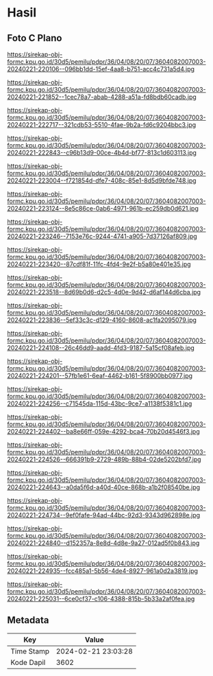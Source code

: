 # Hasil

## Foto C Plano

https://sirekap-obj-formc.kpu.go.id/30d5/pemilu/pdpr/36/04/08/20/07/3604082007003-20240221-220106--096bb1dd-15ef-4aa8-b751-acc4c731a5d4.jpg

https://sirekap-obj-formc.kpu.go.id/30d5/pemilu/pdpr/36/04/08/20/07/3604082007003-20240221-221852--1cec78a7-abab-4288-a51a-fd8bdb60cadb.jpg

https://sirekap-obj-formc.kpu.go.id/30d5/pemilu/pdpr/36/04/08/20/07/3604082007003-20240221-222717--321cdb53-5510-4fae-9b2a-fd6c9204bbc3.jpg

https://sirekap-obj-formc.kpu.go.id/30d5/pemilu/pdpr/36/04/08/20/07/3604082007003-20240221-222843--c96b13d9-00ce-4b4d-bf77-813c1d603113.jpg

https://sirekap-obj-formc.kpu.go.id/30d5/pemilu/pdpr/36/04/08/20/07/3604082007003-20240221-223004--f721854d-dfe7-408c-85e1-8d5d9bfde748.jpg

https://sirekap-obj-formc.kpu.go.id/30d5/pemilu/pdpr/36/04/08/20/07/3604082007003-20240221-223124--8e5c86ce-0ab6-4971-961b-ec259db0d621.jpg

https://sirekap-obj-formc.kpu.go.id/30d5/pemilu/pdpr/36/04/08/20/07/3604082007003-20240221-223246--7153e76c-9244-4741-a905-7d37126af809.jpg

https://sirekap-obj-formc.kpu.go.id/30d5/pemilu/pdpr/36/04/08/20/07/3604082007003-20240221-223420--87cdf81f-11fc-4fd4-9e2f-b5a80e401e35.jpg

https://sirekap-obj-formc.kpu.go.id/30d5/pemilu/pdpr/36/04/08/20/07/3604082007003-20240221-223518--8d69b0d6-d2c5-4d0e-9d42-d6af144d6cba.jpg

https://sirekap-obj-formc.kpu.go.id/30d5/pemilu/pdpr/36/04/08/20/07/3604082007003-20240221-223836--5ef33c3c-d129-4160-8608-ac1fa2095079.jpg

https://sirekap-obj-formc.kpu.go.id/30d5/pemilu/pdpr/36/04/08/20/07/3604082007003-20240221-224108--26c46dd9-aadd-4fd3-9187-5a15cf08afeb.jpg

https://sirekap-obj-formc.kpu.go.id/30d5/pemilu/pdpr/36/04/08/20/07/3604082007003-20240221-224201--57fb1e61-6eaf-4462-b161-5f8900bb0977.jpg

https://sirekap-obj-formc.kpu.go.id/30d5/pemilu/pdpr/36/04/08/20/07/3604082007003-20240221-224256--c71545da-115d-43bc-9ce7-a1138f5381c1.jpg

https://sirekap-obj-formc.kpu.go.id/30d5/pemilu/pdpr/36/04/08/20/07/3604082007003-20240221-224402--ba8e66ff-059e-4292-bca4-70b20d4546f3.jpg

https://sirekap-obj-formc.kpu.go.id/30d5/pemilu/pdpr/36/04/08/20/07/3604082007003-20240221-224526--666391b9-2729-489b-88b4-02de5202bfd7.jpg

https://sirekap-obj-formc.kpu.go.id/30d5/pemilu/pdpr/36/04/08/20/07/3604082007003-20240221-224643--a0da5f6d-a40d-40ce-868b-a1b2f08540be.jpg

https://sirekap-obj-formc.kpu.go.id/30d5/pemilu/pdpr/36/04/08/20/07/3604082007003-20240221-224734--9ef0fafe-94ad-44bc-92d3-9343d962898e.jpg

https://sirekap-obj-formc.kpu.go.id/30d5/pemilu/pdpr/36/04/08/20/07/3604082007003-20240221-224840--d152357a-8e8d-4d8e-9a27-012ad5f0b843.jpg

https://sirekap-obj-formc.kpu.go.id/30d5/pemilu/pdpr/36/04/08/20/07/3604082007003-20240221-224935--fcc485a1-5b56-4de4-8927-961a0d2a3819.jpg

https://sirekap-obj-formc.kpu.go.id/30d5/pemilu/pdpr/36/04/08/20/07/3604082007003-20240221-225031--6ce0cf37-c106-4388-815b-5b33a2af0fea.jpg


## Metadata

| Key        | Value               |
| ---------- | ------------------- |
| Time Stamp | 2024-02-21 23:03:28 |
| Kode Dapil | 3602                |



